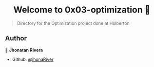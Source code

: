 <h1 align="center">Welcome to 0x03-optimization 👋</h1>
<p>
</p>

> Directory for the Optimization project done at Holberton

## Author

👤 **Jhonatan Rivera**

* Github: [@jhonaRiver](https://github.com/jhonaRiver)